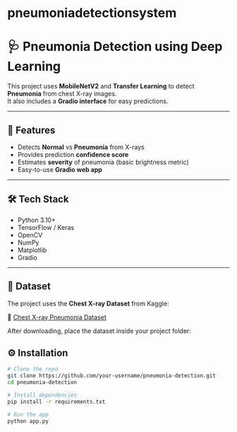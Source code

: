 # pneumoniadetectionsystem

# 🩺 Pneumonia Detection using Deep Learning  

This project uses **MobileNetV2** and **Transfer Learning** to detect **Pneumonia** from chest X-ray images.  
It also includes a **Gradio interface** for easy predictions.  

---

## 🚀 Features  
- Detects **Normal** vs **Pneumonia** from X-rays  
- Provides prediction **confidence score**  
- Estimates **severity** of pneumonia (basic brightness metric)  
- Easy-to-use **Gradio web app**  

---

## 🛠️ Tech Stack  
- Python 3.10+  
- TensorFlow / Keras  
- OpenCV  
- NumPy  
- Matplotlib  
- Gradio  

---
## 📂 Dataset

The project uses the **Chest X-ray Dataset** from Kaggle:

🔗 [Chest X-ray Pneumonia Dataset](https://www.kaggle.com/datasets/paultimothymooney/chest-xray-pneumonia?resource=download)

After downloading, place the dataset inside your project folder:



## ⚙️ Installation  
```bash
# Clone the repo
git clone https://github.com/your-username/pneumonia-detection.git
cd pneumonia-detection

# Install dependencies
pip install -r requirements.txt

# Run the app
python app.py
